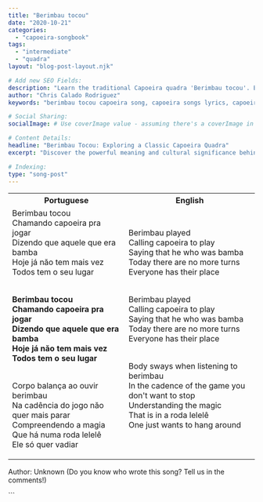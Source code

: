 ```yaml
---
title: "Berimbau tocou"
date: "2020-10-21"
categories:
  - "capoeira-songbook"
tags:
  - "intermediate"
  - "quadra"
layout: "blog-post-layout.njk"

# Add new SEO Fields:
description: "Learn the traditional Capoeira quadra 'Berimbau tocou'. Explore its meaning, history, and place in Capoeira Angola and Regional. "
author: "Chris Calado Rodriguez"
keywords: "berimbau tocou capoeira song, capoeira songs lyrics, capoeira quadra meaning, capoeira music history, traditional capoeira songs, learning capoeira songs, capoeira songbook, capoeira music for beginners"

# Social Sharing:
socialImage: # Use coverImage value - assuming there's a coverImage in the blog post

# Content Details:
headline: "Berimbau Tocou: Exploring a Classic Capoeira Quadra"
excerpt: "Discover the powerful meaning and cultural significance behind the Capoeira song 'Berimbau tocou', a cornerstone of Capoeira tradition."

# Indexing:
type: "song-post"
---
```



<table class="capoeira-table">
    <tr class="header-row">
        <th>Portuguese</th>
        <th>English</th>
    </tr>
    <tr>
        <td>Berimbau tocou<br>
Chamando capoeira pra jogar<br>
Dizendo que aquele que era bamba<br>
Hoje já năo tem mais vez<br>
Todos tem o seu lugar<br><br>

**Berimbau tocou<br>
Chamando capoeira pra jogar<br>
Dizendo que aquele que era bamba<br>
Hoje já năo tem mais vez<br>
Todos tem o seu lugar**<br><br>

Corpo balança ao ouvir berimbau<br>
Na cadência do jogo năo quer mais parar<br>
Compreendendo a magia<br>
Que há numa roda lelelê<br>
Ele só quer vadiar</td>
        <td>Berimbau played<br>
Calling capoeira to play<br>
Saying that he who was bamba<br>
Today there are no more turns<br>
Everyone has their place<br><br>

Berimbau played<br>
Calling capoeira to play<br>
Saying that he who was bamba<br>
Today there are no more turns<br>
Everyone has their place<br><br>

Body sways when listening to berimbau<br>
In the cadence of the game you don't want to stop<br>
Understanding the magic<br>
That is in a roda lelelê<br>
One just wants to hang around</td>
    </tr>
</table>
<figcaption>

Author: Unknown (Do you know who wrote this song? Tell us in the comments!)

</figcaption>
```